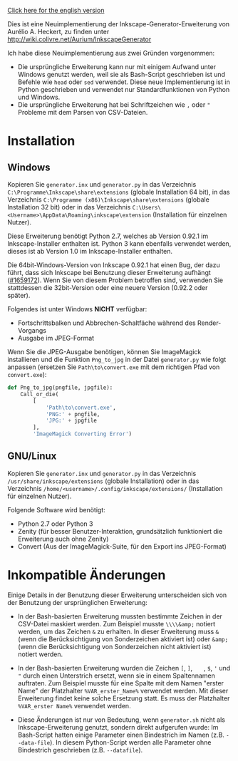 [Click here for the english version](README.md)

Dies ist eine Neuimplementierung der Inkscape-Generator-Erweiterung von Aurélio
A. Heckert, zu finden unter <http://wiki.colivre.net/Aurium/InkscapeGenerator>

Ich habe diese Neuimplementierung aus zwei Gründen vorgenommen:

* Die ursprüngliche Erweiterung kann nur mit einigem Aufwand unter Windows
genutzt werden, weil sie als Bash-Script geschrieben ist und Befehle wie `head`
oder `sed` verwendet. Diese neue Implementierung ist in Python geschrieben und
verwendet nur Standardfunktionen von Python und Windows.
* Die ursprüngliche Erweiterung hat bei Schriftzeichen wie `,` oder `"`
Probleme mit dem Parsen von CSV-Dateien.

# Installation

## Windows

Kopieren Sie `generator.inx` und `generator.py` in das Verzeichnis
`C:\Programme\Inkscape\share\extensions` (globale Installation 64 bit), in das
Verzeichnis `C:\Programme (x86)\Inkscape\share\extensions` (globale Installation
32 bit) oder in das Verzeichnis
`C:\Users\<Username>\AppData\Roaming\inkscape\extension` (Installation für
einzelnen Nutzer).

Diese Erweiterung benötigt Python 2.7, welches ab Version 0.92.1 im
Inkscape-Installer enthalten ist. Python 3 kann ebenfalls verwendet werden,
dieses ist ab Version 1.0 im Inkscape-Installer enthalten.

Die 64bit-Windows-Version von Inkscape 0.92.1 hat einen Bug, der dazu führt,
dass sich Inkscape bei Benutzung dieser Erweiterung aufhängt
([#1659172](https://bugs.launchpad.net/inkscape/+bug/1659172)). Wenn Sie
von diesem Problem betroffen sind, verwenden Sie stattdessen die 32bit-Version
oder eine neuere Version (0.92.2 oder später).

Folgendes ist unter Windows **NICHT** verfügbar:

* Fortschrittsbalken und Abbrechen-Schaltfäche während des Render-Vorgangs
* Ausgabe im JPEG-Format

Wenn Sie die JPEG-Ausgabe benötigen, können Sie ImageMagick installieren und die
Funktion `Png_to_jpg` in der Datei `generator.py` wie folgt anpassen (ersetzen
Sie `Path\to\convert.exe` mit dem richtigen Pfad von `convert.exe`):

```python
def Png_to_jpg(pngfile, jpgfile):
    Call_or_die(
        [
            'Path\to\convert.exe',
            'PNG:' + pngfile,
            'JPG:' + jpgfile
        ],
        'ImageMagick Converting Error')
```

## GNU/Linux

Kopieren Sie `generator.inx` und `generator.py` in das Verzeichnis
`/usr/share/inkscape/extensions`
(globale Installation) oder in das Verzeichnis
`/home/<username>/.config/inkscape/extensions/`
(Installation für einzelnen Nutzer).

Folgende Software wird benötigt:

* Python 2.7 oder Python 3
* Zenity (für besser Benutzer-Interaktion, grundsätzlich funktioniert die
Erweiterung auch ohne Zenity)
* Convert (Aus der ImageMagick-Suite, für den Export ins JPEG-Format)

# Inkompatible Änderungen


Einige Details in der Benutzung dieser Erweiterung unterscheiden sich von der
Benutzung der ursprünglichen Erweiterung:

* In der Bash-basierten Erweiterung mussten bestimmte Zeichen in der CSV-Datei
maskiert werden. Zum Beispiel musste `\\\\&amp;` notiert werden, um das
Zeichen `&` zu erhalten. In dieser Erweiterung muss `&`
(wenn die Berücksichtigung von Sonderzeichen aktiviert ist) oder `&amp;`
(wenn die Berücksichtigung von Sonderzeichen nicht aktiviert ist) notiert
werden.

* In der Bash-basierten Erweiterung wurden die Zeichen `[`, `]`, `   `,
`$`, `'` und `"` durch einen Unterstrich ersetzt, wenn sie in einem
Spaltennamen auftraten. Zum Beispiel musste für eine Spalte mit dem Namen
"erster Name" der Platzhalter `%VAR_erster_Name%` verwendet werden. Mit dieser
Erweiterung findet keine solche Ersetzung statt. Es muss der Platzhalter
`%VAR_erster Name%` verwendet werden.

* Diese Änderungen ist nur von Bedeutung, wenn `generator.sh` nicht als
Inkscape-Erweiterung genutzt, sondern direkt aufgerufen wurde: Im Bash-Script
hatten einige Parameter einen Bindestrich im Namen (z.B. `--data-file`).
In diesem Python-Script werden alle Parameter ohne Bindestrich geschrieben
(z.B. `--datafile`).
